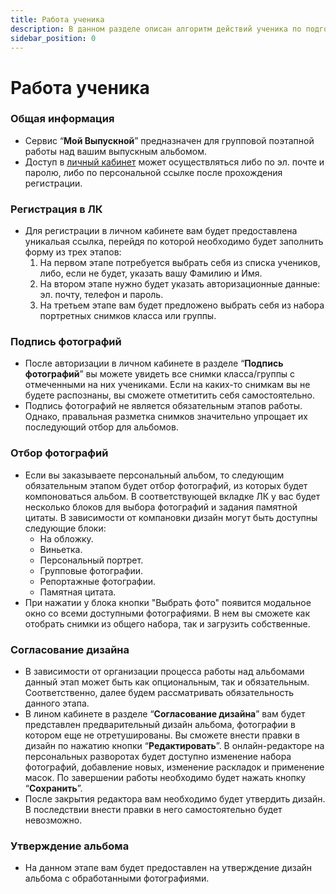 ```yaml
---
title: Работа ученика
description: В данном разделе описан алгоритм действий ученика по подготовке альбома
sidebar_position: 0
---
```


# Работа ученика

### Общая информация
* Сервис “__Мой Выпускной__” предназначен для групповой поэтапной работы над вашим выпускным альбомом.
* Доступ в [личный кабинет](http://lk.moyvipusknoy.ru/) может осуществляться либо по эл. почте и паролю, либо по персональной ссылке после прохождения регистрации. 
    
### Регистрация в ЛК
* Для регистрации в личном кабинете вам будет предоставлена уникальая ссылка, перейдя по которой необходимо будет заполнить форму из трех этапов:
    1. На первом этапе потребуется выбрать себя из списка учеников, либо, если не будет, указать вашу Фамилию и Имя.
    2. На втором этапе нужно будет указать авторизационные данные: эл. почту, телефон и пароль.
    3. На третьем этапе вам будет предложено выбрать себя из набора портретных снимков класса или группы.

### Подпись фотографий
* После авторизации в личном кабинете в разделе “__Подпись фотографий__” вы можете увидеть все снимки класса/группы с отмеченными на них учениками. Если на каких-то снимкам вы не будете распознаны, вы сможете отметитить себя самостоятельно. 
* Подпись фотографий не является обязательным этапов работы. Однако, правальная разметка снимков значительно упрощает их последующий отбор для альбомов.

### Отбор фотографий
 * Если вы заказываете персональный альбом, то следующим обязательным этапом будет отбор фотографий, из которых будет компоноваться альбом. В соответствующей вкладке ЛК у вас будет несколько блоков для выбора фотографий и задания памятной цитаты. В зависимости от компановки дизайн могут быть доступны следующие блоки:
    + На обложку.
    + Виньетка.
    + Персональный портрет.
    + Групповые фотографии.
    + Репортажные фотографии.
    + Памятная цитата.
* При нажатии у блока кнопки "Выбрать фото" появится модальное окно со всеми доступными фотографиями. В нем вы сможете как отобрать снимки из общего набора, так и загрузить собственные.

### Согласование дизайна
* В зависимости от организации процесса работы над альбомами данный этап может быть как опциональным, так и обязательным. Соответственно, далее будем рассматривать обязательность данного этапа.
* В лином кабинете в разделе “__Согласование дизайна__” вам будет представлен предварительный дизайн альбома, фотографии в котором еще не отретушированы. Вы сможете внести правки в дизайн по нажатию кнопки “__Редактировать__”. В онлайн-редакторе на персональных разворотах будет доступно изменение набора фотографий, добавление новых, изменение раскладок и применение масок. По завершении работы необходимо будет нажать кнопку “__Сохранить__”.
* После закрытия редактора вам необходимо будет утвердить дизайн. В последствии внести правки в него самостоятельно будет невозможно. 
    
### Утверждение альбома
* На данном этапе вам будет предоставлен на утверждение дизайн альбома с обработанными фотографиями.
